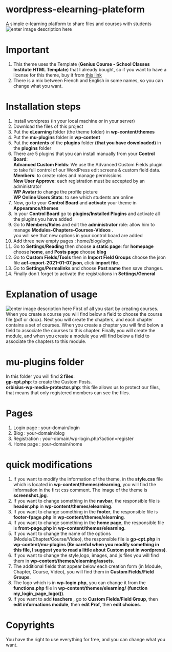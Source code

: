 # wordpress-elearning-plateform
A simple e-learning platform to share files and courses with students 
![enter image description here](https://nimbusweb.me/box/attachment/5091765/d7mfuntnqqywzvblfq2u/zs7eH2THMNSJJ6li/screenshot-localhost_8080-2021.01.15-19_29_24.png)

# Important

1. This theme uses the Template (**Genius Course - School Classes Institute HTML Template**)  that I already bought, so if you want to have a license for this theme, buy it from [this link](https://themeforest.net/item/genius-course-learning-course-html-template/21984716)   
2. There is a mix between French and English in some names, so you can change what you want.

# Installation steps

 1. Install wordpress (in your local machine or in your server)
 2. Download the files of this project
 3. Put the **eLearning** folder (the theme folder) in **wp-content/themes**
 4. Put the **mu-plugins** folder in **wp-content**
 5. Put the **contents** of the **plugins** folder **(that you have downloaded)** in the **plugins** folder
 6. There are 5 plugins that you can install manually from your **Control Board**:<br>
**Advanced Custom Fields**: We use the Advanced Custom Fields plugin to take full control of our WordPress edit screens & custom field data.<br>
 **Members**: to create roles and manage permissions <br>
**New User Approve**:  each registration must be accepted by an administrator <br>
**WP Avatar**:to change the profile picture<br>
**WP Online Users Stats**: to see which students are online <br>
7. Now, go to your **Control Board** and **activate** your theme in **Appearance/themes**
 8. In your **Control Board** go to **plugins/Installed Plugins** and activate all the plugins you have added
 9. Go to **Members/Roles** and edit the **administrator** role:
 allow him to manage **Modules-Chapters-Courses-Videos** .<br>
 you will see that new options in your control board are added
 10. Add three new empty pages : home/blog/login.
 11. Go to **Settings/Reading** then choose **a static page**:
 for **homepage** choose **home**, and **Posts page** choose **blog**
 12. Go to **Custom Fields/Tools** then in **Import Field Groups** choose the json file **acf-export-2021-01-07.json**, click **import file**.
 13. Go to **Settings/Permalinks** and choose **Post name** then save changes.
 14. Finally don't forget to activate the registrations in **Settings/General**
 # Explanation of usage

![enter image description here](https://nimbusweb.me/box/attachment/5091786/ytms2bbk6fffvlt6374o/gIabpw4vyb2lJF2A/screenshot-localhost_8080-2021.01.15-19_35_51.png)
First of all you start by creating courses. When you create a course you will find below a field to choose the course file (pdf or docx).
Next you will create the chapters, and each chapter contains a set of courses. When you create a chapter you will find below a field to associate the courses to this chapter. Finally you will create the module, and when you create a module you will find below a field to associate the chapters to this module.

# mu-plugins folder
In this folder you will find **2 files**:<br>
**gp-cpt.php**: to create the Custom Posts. <br>
**orbisius-wp-media-protector.php**: this file allows us to protect our files, that means that only registered members can see the files.<br>

# Pages
1. Login page : your-domain/login
2. Blog : your-domain/blog
3. Registration : your-domain/wp-login.php?action=register
4. Home page : your-domain/home

# quick modifications
1. If you want to modify the information of the theme, in the **style.css** file which is located in **wp-content/themes/elearning**, you will find the information in the first css comment. The image of the theme is **screenshot.jpg**.
2. If you want to change something in the **navbar**, the responsible file is **header.php** in **wp-content/themes/elearning**.
3. If you want to change something in the **footer**, the responsible file is **footer-fpage.php** in **wp-content/themes/elearning**.
4. If you want to change something in the **home page**, the responsible file is **front-page.php** in **wp-content/themes/elearning**.
5. If you want to change the name of the options (Module/Chapter/Course/Video), the responsible file is **gp-cpt.php** in **wp-content/mu-plugins** **(Be careful when you modify something in this file, I suggest you to read a little about Custom post in wordpress)**.
6. If you want to change the style,logo, images, and js files you will find them in **wp-content/themes/elearning/assets**.
7. The additional fields that appear below each creation form (in Module, Chapter, Course, Video), you will find them in **Custom Fields/Field Groups**. 
8. The logo which is in **wp-login.php**, you can change it from the **functions.php** file in **wp-content/themes/elearning/** **(function my_login_page_logo())**.
9. If you want to add **teachers** , go to **Custom Fields/Field Group**, then **edit informations module**, then **edit Prof**, then **edit choices**.
# Copyrights
You have the right to use everything for free, and you can change what you want.



 
 


